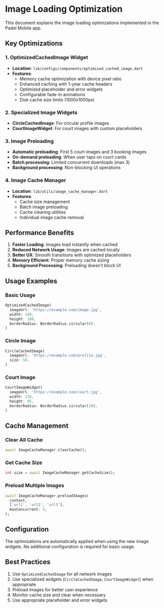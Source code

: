 # Image Loading Optimization

This document explains the image loading optimizations implemented in the Padel Mobile app.

## Key Optimizations

### 1. OptimizedCachedImage Widget
- **Location**: `lib/configs/components/optimized_cached_image.dart`
- **Features**:
  - Memory cache optimization with device pixel ratio
  - Enhanced caching with 1-year cache headers
  - Optimized placeholder and error widgets
  - Configurable fade-in animations
  - Disk cache size limits (1000x1000px)

### 2. Specialized Image Widgets
- **CircleCachedImage**: For circular profile images
- **CourtImageWidget**: For court images with custom placeholders

### 3. Image Preloading
- **Automatic preloading**: First 5 court images and 3 booking images
- **On-demand preloading**: When user taps on court cards
- **Batch processing**: Limited concurrent downloads (max 3)
- **Background processing**: Non-blocking UI operations

### 4. Image Cache Manager
- **Location**: `lib/utils/image_cache_manager.dart`
- **Features**:
  - Cache size management
  - Batch image preloading
  - Cache clearing utilities
  - Individual image cache removal

## Performance Benefits

1. **Faster Loading**: Images load instantly when cached
2. **Reduced Network Usage**: Images are cached locally
3. **Better UX**: Smooth transitions with optimized placeholders
4. **Memory Efficient**: Proper memory cache sizing
5. **Background Processing**: Preloading doesn't block UI

## Usage Examples

### Basic Usage
```dart
OptimizedCachedImage(
  imageUrl: 'https://example.com/image.jpg',
  width: 100,
  height: 100,
  borderRadius: BorderRadius.circular(8),
)
```

### Circle Image
```dart
CircleCachedImage(
  imageUrl: 'https://example.com/profile.jpg',
  size: 50,
)
```

### Court Image
```dart
CourtImageWidget(
  imageUrl: 'https://example.com/court.jpg',
  width: 118,
  height: 95,
  borderRadius: BorderRadius.circular(10),
)
```

## Cache Management

### Clear All Cache
```dart
await ImageCacheManager.clearCache();
```

### Get Cache Size
```dart
int size = await ImageCacheManager.getCacheSize();
```

### Preload Multiple Images
```dart
await ImageCacheManager.preloadImages(
  context,
  ['url1', 'url2', 'url3'],
  maxConcurrent: 3,
);
```

## Configuration

The optimizations are automatically applied when using the new image widgets. No additional configuration is required for basic usage.

## Best Practices

1. Use `OptimizedCachedImage` for all network images
2. Use specialized widgets (`CircleCachedImage`, `CourtImageWidget`) when appropriate
3. Preload images for better user experience
4. Monitor cache size and clear when necessary
5. Use appropriate placeholder and error widgets


